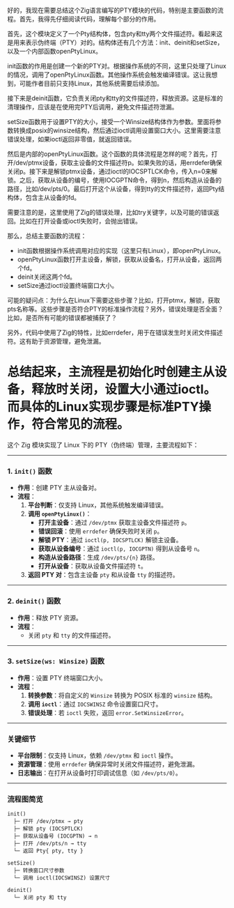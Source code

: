 好的，我现在需要总结这个Zig语言编写的PTY模块的代码，特别是主要函数的流程。首先，我得先仔细阅读代码，理解每个部分的作用。

首先，这个模块定义了一个Pty结构体，包含pty和tty两个文件描述符。看起来这是用来表示伪终端（PTY）对的。结构体还有几个方法：init、deinit和setSize，以及一个内部函数openPtyLinux。

init函数的作用是创建一个新的PTY对。根据操作系统的不同，这里只处理了Linux的情况，调用了openPtyLinux函数。其他操作系统会触发编译错误。这让我想到，可能作者目前只支持Linux，其他系统需要后续添加。

接下来是deinit函数，它负责关闭pty和tty的文件描述符，释放资源。这是标准的清理操作，应该是在使用完PTY后调用，避免文件描述符泄漏。

setSize函数用于设置PTY的大小，接受一个Winsize结构体作为参数。里面将参数转换成posix的winsize结构，然后通过ioctl调用设置窗口大小。这里需要注意错误处理，如果ioctl返回非零值，就返回错误。

然后是内部的openPtyLinux函数。这个函数的具体流程是怎样的呢？首先，打开/dev/ptmx设备，获取主设备的文件描述符p。如果失败的话，用errdefer确保关闭p。接下来是解锁ptmx设备，通过ioctl的IOCSPTLCK命令，传入n=0来解锁。之后，获取从设备的编号，使用IOCGPTN命令，得到n，然后构造从设备的路径，比如/dev/pts/0。最后打开这个从设备，得到tty的文件描述符，返回Pty结构体，包含主从设备的fd。

需要注意的是，这里使用了Zig的错误处理，比如try关键字，以及可能的错误返回。比如在打开设备或ioctl失败时，会抛出错误。

那么，总结主要函数的流程：

- init函数根据操作系统调用对应的实现（这里只有Linux），即openPtyLinux。
- openPtyLinux函数打开主设备，解锁，获取从设备名，打开从设备，返回两个fd。
- deinit关闭这两个fd。
- setSize通过ioctl设置终端窗口大小。

可能的疑问点：为什么在Linux下需要这些步骤？比如，打开ptmx，解锁，获取pts名称等。这些步骤是否符合PTY的标准操作流程？另外，错误处理是否全面？比如，是否所有可能的错误都被捕获了？

另外，代码中使用了Zig的特性，比如errdefer，用于在错误发生时关闭文件描述符。这有助于资源管理，避免泄漏。

总结起来，主流程是初始化时创建主从设备，释放时关闭，设置大小通过ioctl。而具体的Linux实现步骤是标准PTY操作，符合常见的流程。
================================================
这个 Zig 模块实现了 Linux 下的 PTY（伪终端）管理，主要流程如下：

---

### **1. `init()` 函数**
- **作用**：创建 PTY 主从设备对。
- **流程**：
  1. **平台判断**：仅支持 Linux，其他系统触发编译错误。
  2. **调用 `openPtyLinux()`**：
     - **打开主设备**：通过 `/dev/ptmx` 获取主设备文件描述符 `p`。
     - **错误回滚**：使用 `errdefer` 确保失败时关闭 `p`。
     - **解锁 PTY**：通过 `ioctl(p, IOCSPTLCK)` 解锁主设备。
     - **获取从设备编号**：通过 `ioctl(p, IOCGPTN)` 得到从设备号 `n`。
     - **构造从设备路径**：生成 `/dev/pts/{n}` 路径。
     - **打开从设备**：获取从设备文件描述符 `t`。
  3. **返回 PTY 对**：包含主设备 `pty` 和从设备 `tty` 的描述符。

---

### **2. `deinit()` 函数**
- **作用**：释放 PTY 资源。
- **流程**：
  - 关闭 `pty` 和 `tty` 的文件描述符。

---

### **3. `setSize(ws: Winsize)` 函数**
- **作用**：设置 PTY 终端窗口大小。
- **流程**：
  1. **转换参数**：将自定义的 `Winsize` 转换为 POSIX 标准的 `winsize` 结构。
  2. **调用 `ioctl`**：通过 `IOCSWINSZ` 命令设置窗口尺寸。
  3. **错误处理**：若 `ioctl` 失败，返回 `error.SetWinsizeError`。

---

### **关键细节**
- **平台限制**：仅支持 Linux，依赖 `/dev/ptmx` 和 `ioctl` 操作。
- **资源管理**：使用 `errdefer` 确保异常时关闭文件描述符，避免泄漏。
- **日志输出**：在打开从设备时打印调试信息（如 `/dev/pts/0`）。

---

### **流程图简览**
```
init()
  ├─ 打开 /dev/ptmx → pty
  ├─ 解锁 pty (IOCSPTLCK)
  ├─ 获取从设备号 (IOCGPTN) → n
  ├─ 打开 /dev/pts/n → tty
  └─ 返回 Pty{ pty, tty }

setSize()
  ├─ 转换窗口尺寸参数
  └─ 调用 ioctl(IOCSWINSZ) 设置尺寸

deinit()
  └─ 关闭 pty 和 tty
```